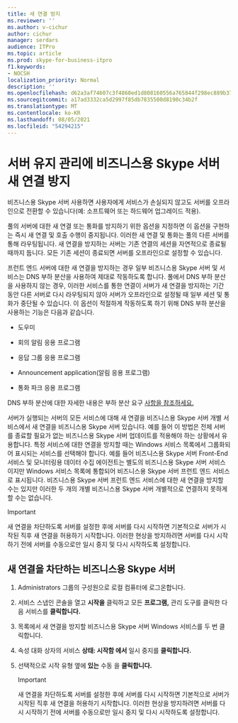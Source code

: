 ```yaml
---
title: 새 연결 방지
ms.reviewer: ''
ms.author: v-cichur
author: cichur
manager: serdars
audience: ITPro
ms.topic: article
ms.prod: skype-for-business-itpro
f1.keywords:
- NOCSH
localization_priority: Normal
description: ''
ms.openlocfilehash: d62a3af74607c3f4868ed1d808160556a765844f298ec889b37137b3133d8a30
ms.sourcegitcommit: a17ad3332ca5d2997f85db7835500d8190c34b2f
ms.translationtype: MT
ms.contentlocale: ko-KR
ms.lasthandoff: 08/05/2021
ms.locfileid: "54294215"
---
```

# <a name="preventing-new-connections-to-skype-for-business-server-for-server-maintenance"></a>서버 유지 관리에 비즈니스용 Skype 서버 새 연결 방지


비즈니스용 Skype 서버 사용하면 사용자에게 서비스가 손실되지 않고도 서버를 오프라인으로 전환할 수 있습니다(예: 소프트웨어 또는 하드웨어 업그레이드 적용).

풀의 서버에 대한 새 연결 또는 통화를 방지하기 위한 옵션을 지정하면 이 옵션을 구현하는 즉시 새 연결 및 호출 수행이 중지됩니다. 이러한 새 연결 및 통화는 풀의 다른 서버를 통해 라우팅됩니다. 새 연결을 방지하는 서버는 기존 연결의 세션을 자연적으로 종료될 때까지 둡니다. 모든 기존 세션이 종료되면 서버를 오프라인으로 설정할 수 있습니다.

프런트 엔드 서버에 대한 새 연결을 방지하는 경우 일부 비즈니스용 Skype 서버 및 서비스는 DNS 부하 분산을 사용하여 제대로 작동하도록 합니다. 풀에서 DNS 부하 분산을 사용하지 않는 경우, 이러한 서비스를 통한 연결이 서버가 새 연결을 방지하는 기간 동안 다른 서버로 다시 라우팅되지 않아 서버가 오프라인으로 설정될 때 일부 세션 및 통화가 중단될 수 있습니다. 이 옵션이 적절하게 작동하도록 하기 위해 DNS 부하 분산을 사용하는 기능은 다음과 같습니다.

  - 도우미

  - 회의 알림 응용 프로그램

  - 응답 그룹 응용 프로그램

  - Announcement application(알림 응용 프로그램)

  - 통화 파크 응용 프로그램

DNS 부하 분산에 대한 자세한 내용은 부하 분산 요구 [사항을 참조하세요.](../../plan-your-deployment/network-requirements/load-balancing.md)

서버가 실행되는 서버의 모든 서비스에 대해 새 연결을 비즈니스용 Skype 서버 개별 서비스에서 새 연결을 비즈니스용 Skype 서버 있습니다. 예를 들어 이 방법은 전체 서버를 종료할 필요가 없는 비즈니스용 Skype 서버 업데이트를 적용해야 하는 상황에서 유용합니다. 특정 서비스에 대한 연결을 방지할 때는 Windows 서비스 목록에서 그룹화되어 표시되는 서비스를 선택해야 합니다. 예를 들어 비즈니스용 Skype 서버 Front-End 서비스 및 모니터링용 데이터 수집 에이전트는 별도의 비즈니스용 Skype 서버 서비스이지만 Windows 서비스 목록에 통합되어 비즈니스용 Skype 서버 프런트 엔드 서비스로 표시됩니다. 비즈니스용 Skype 서버 프런트 엔드 서비스에 대한 새 연결을 방지할 수는 있지만 이러한 두 개의 개별 비즈니스용 Skype 서버 개별적으로 연결하지 못하게 할 수는 없습니다.

> [!IMPORTANT]
> 새 연결을 차단하도록 서버를 설정한 후에 서버를 다시 시작하면 기본적으로 서버가 시작된 직후 새 연결을 허용하기 시작합니다. 이러한 현상을 방지하려면 서버를 다시 시작하기 전에 서버를 수동으로만 일시 중지 및 다시 시작하도록 설정합니다.

## <a name="to-prevent-new-connections-to-skype-for-business-server"></a>새 연결을 차단하는 비즈니스용 Skype 서버

1.  Administrators 그룹의 구성원으로 로컬 컴퓨터에 로그온합니다.

2.  서비스 스냅인 콘솔을 열고 **시작을** 클릭하고 모든 **프로그램,** 관리 도구를 클릭한 다음 서비스를 **클릭합니다.**

3.  목록에서 새 연결을 방지할 비즈니스용 Skype 서버 Windows 서비스를 두 번 클릭합니다.

4.  속성 대화 상자의 서비스 **상태: 시작함 에서** 일시 중지를 **클릭합니다.**

5.  선택적으로 시작 유형 옆에 **있는** 수동 을 **클릭합니다.**
    
    > [!IMPORTANT]
    > 새 연결을 차단하도록 서버를 설정한 후에 서버를 다시 시작하면 기본적으로 서버가 시작된 직후 새 연결을 허용하기 시작합니다. 이러한 현상을 방지하려면 서버를 다시 시작하기 전에 서버를 수동으로만 일시 중지 및 다시 시작하도록 설정합니다.
